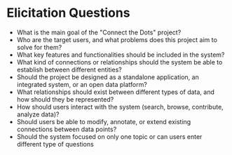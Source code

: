 # Elicitation Questions
<ul>
<li>What is the main goal of the "Connect the Dots" project?</li>
<li>Who are the target users, and what problems does this project aim to solve for them?</li>
<li>What key features and functionalities should be included in the system?</li>
<li>What kind of connections or relationships should the system be able to establish between different entities?</li>
<li>Should the project be designed as a standalone application, an integrated system, or an open data platform?</li>
<li>What relationships should exist between different types of data, and how should they be represented?</li>
<li>How should users interact with the system (search, browse, contribute, analyze data)?</li>
<li>Should users be able to modify, annotate, or extend existing connections between data points?</li>
<li>Should the system focused on only one topic or can users enter different type of questions</li>
<ul>
